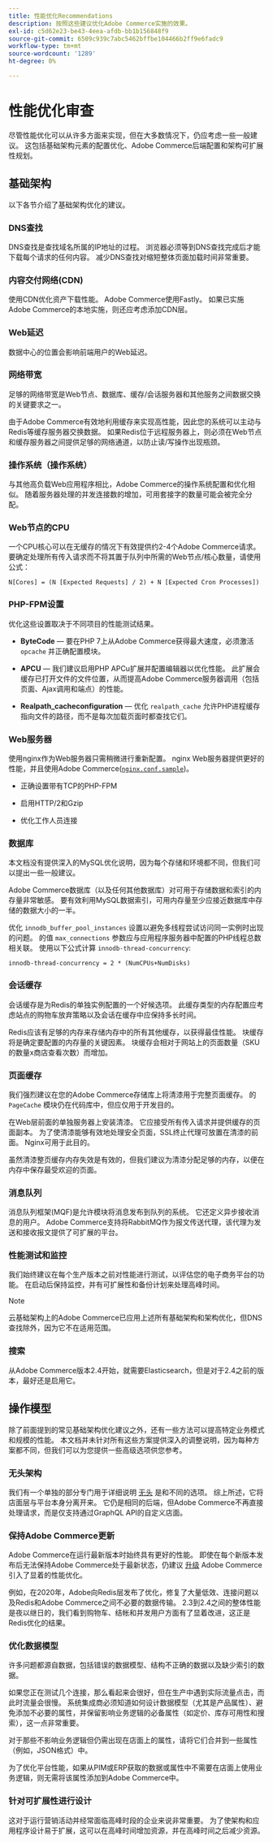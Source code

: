 ```yaml
---
title: 性能优化Recommendations
description: 按照这些建议优化Adobe Commerce实施的效果。
exl-id: c5d62e23-be43-4eea-afdb-bb1b156848f9
source-git-commit: 6509c939c7abc5462bffbe104466b2ff9e6fadc9
workflow-type: tm+mt
source-wordcount: '1289'
ht-degree: 0%

---
```


# 性能优化审查

尽管性能优化可以从许多方面来实现，但在大多数情况下，仍应考虑一些一般建议。 这包括基础架构元素的配置优化、Adobe Commerce后端配置和架构可扩展性规划。

## 基础架构

以下各节介绍了基础架构优化的建议。

### DNS查找

DNS查找是查找域名所属的IP地址的过程。 浏览器必须等到DNS查找完成后才能下载每个请求的任何内容。 减少DNS查找对缩短整体页面加载时间非常重要。

### 内容交付网络(CDN)

使用CDN优化资产下载性能。 Adobe Commerce使用Fastly。 如果已实施Adobe Commerce的本地实施，则还应考虑添加CDN层。

### Web延迟

数据中心的位置会影响前端用户的Web延迟。

### 网络带宽

足够的网络带宽是Web节点、数据库、缓存/会话服务器和其他服务之间数据交换的关键要求之一。

由于Adobe Commerce有效地利用缓存来实现高性能，因此您的系统可以主动与Redis等缓存服务器交换数据。 如果Redis位于远程服务器上，则必须在Web节点和缓存服务器之间提供足够的网络通道，以防止读/写操作出现瓶颈。

### 操作系统（操作系统）

与其他高负载Web应用程序相比，Adobe Commerce的操作系统配置和优化相似。 随着服务器处理的并发连接数的增加，可用套接字的数量可能会被完全分配。

### Web节点的CPU

一个CPU核心可以在无缓存的情况下有效提供约2-4个Adobe Commerce请求。 要确定处理所有传入请求而不将其置于队列中所需的Web节点/核心数量，请使用公式：

```
N[Cores] = (N [Expected Requests] / 2) + N [Expected Cron Processes])
```

### PHP-FPM设置

优化这些设置取决于不同项目的性能测试结果。

- **ByteCode** — 要在PHP 7上从Adobe Commerce获得最大速度，必须激活 `opcache` 并正确配置模块。

- **APCU** — 我们建议启用PHP APCu扩展并配置编辑器以优化性能。 此扩展会缓存已打开文件的文件位置，从而提高Adobe Commerce服务器调用（包括页面、Ajax调用和端点）的性能。

- **Realpath_cacheconfiguration** — 优化 `realpath_cache` 允许PHP进程缓存指向文件的路径，而不是每次加载页面时都查找它们。

### Web服务器

使用nginx作为Web服务器只需稍微进行重新配置。 nginx Web服务器提供更好的性能，并且使用Adobe Commerce([`nginx.conf.sample`](https://github.com/magento/magento2/blob/2.4/nginx.conf.sample))。

- 正确设置带有TCP的PHP-FPM

- 启用HTTP/2和Gzip

- 优化工作人员连接

### 数据库

本文档没有提供深入的MySQL优化说明，因为每个存储和环境都不同，但我们可以提出一些一般建议。

Adobe Commerce数据库（以及任何其他数据库）对可用于存储数据和索引的内存量非常敏感。 要有效利用MySQL数据索引，可用内存量至少应接近数据库中存储的数据大小的一半。

优化 `innodb_buffer_pool_instances` 设置以避免多线程尝试访问同一实例时出现的问题。 的值 `max_connections` 参数应与应用程序服务器中配置的PHP线程总数相关联。 使用以下公式计算 `innodb-thread-concurrency`:

```
innodb-thread-concurrency = 2 * (NumCPUs+NumDisks)
```

### 会话缓存

会话缓存是为Redis的单独实例配置的一个好候选项。 此缓存类型的内存配置应考虑站点的购物车放弃策略以及会话在缓存中应保持多长时间。

Redis应该有足够的内存来存储内存中的所有其他缓存，以获得最佳性能。 块缓存将是确定要配置的内存量的关键因素。 块缓存会相对于网站上的页面数量（SKU的数量x商店查看次数）而增加。

### 页面缓存

我们强烈建议在您的Adobe Commerce存储库上将清漆用于完整页面缓存。 的 `PageCache` 模块仍在代码库中，但应仅用于开发目的。

在Web层前面的单独服务器上安装清漆。 它应接受所有传入请求并提供缓存的页面副本。 为了使清漆能够有效地处理安全页面，SSL终止代理可放置在清漆的前面。 Nginx可用于此目的。

虽然清漆整页缓存内存失效是有效的，但我们建议为清漆分配足够的内存，以便在内存中保存最受欢迎的页面。

### 消息队列

消息队列框架(MQF)是允许模块将消息发布到队列的系统。 它还定义异步接收消息的用户。 Adobe Commerce支持将RabbitMQ作为报文传送代理，该代理为发送和接收报文提供了可扩展的平台。

### 性能测试和监控

我们始终建议在每个生产版本之前对性能进行测试，以评估您的电子商务平台的功能。 在启动后保持监控，并有可扩展性和备份计划来处理高峰时间。

>[!NOTE]
>
> 云基础架构上的Adobe Commerce已应用上述所有基础架构和架构优化，但DNS查找除外，因为它不在适用范围。

### 搜索

从Adobe Commerce版本2.4开始，就需要Elasticsearch，但是对于2.4之前的版本，最好还是启用它。

## 操作模型

除了前面提到的常见基础架构优化建议之外，还有一些方法可以提高特定业务模式和规模的性能。 本文档并未针对所有这些方案提供深入的调整说明，因为每种方案都不同，但我们可以为您提供一些高级选项供您参考。

### 无头架构

我们有一个单独的部分专门用于详细说明 [无头](../../architecture/headless/adobe-commerce.md) 是和不同的选项。 综上所述，它将店面层与平台本身分离开来。 它仍是相同的后端，但Adobe Commerce不再直接处理请求，而是仅支持通过GraphQL API的自定义店面。

### 保持Adobe Commerce更新

Adobe Commerce在运行最新版本时始终具有更好的性能。 即使在每个新版本发布后无法保持Adobe Commerce处于最新状态，仍建议 [升级](../../../upgrade/overview.md) Adobe Commerce引入了显着的性能优化。

例如，在2020年，Adobe向Redis层发布了优化，修复了大量低效、连接问题以及Redis和Adobe Commerce之间不必要的数据传输。 2.3到2.4之间的整体性能是夜以继日的，我们看到购物车、结帐和并发用户方面有了显着改进，这正是Redis优化的结果。

### 优化数据模型

许多问题都源自数据，包括错误的数据模型、结构不正确的数据以及缺少索引的数据。

如果您正在测试几个连接，那么看起来会很好，但在生产中遇到实际流量点击，而此时流量会很慢。 系统集成商必须知道如何设计数据模型（尤其是产品属性）、避免添加不必要的属性，并保留影响业务逻辑的必备属性（如定价、库存可用性和搜索），这一点非常重要。

对于那些不影响业务逻辑但仍需出现在店面上的属性，请将它们合并到一些属性（例如，JSON格式）中。

为了优化平台性能，如果从PIM或ERP获取的数据或属性中不需要在店面上使用业务逻辑，则无需将该属性添加到Adobe Commerce中。

### 针对可扩展性进行设计

这对于运行营销活动并经常面临高峰时段的企业来说非常重要。 为了使架构和应用程序设计易于扩展，这可以在高峰时间增加资源，并在高峰时间之后减少资源。

